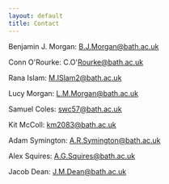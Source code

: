 ```yaml
---
layout: default
title: Contact
---
```


Benjamin J. Morgan: B.J.Morgan@bath.ac.uk

Conn O'Rourke: C.O'Rourke@bath.ac.uk

Rana Islam: M.ISlam2@bath.ac.uk

Lucy Morgan: L.M.Morgan@bath.ac.uk

Samuel Coles: swc57@bath.ac.uk

Kit McColl: km2083@bath.ac.uk

Adam Symington: A.R.Symington@bath.ac.uk

Alex Squires: A.G.Squires@bath.ac.uk

Jacob Dean: J.M.Dean@bath.ac.uk
